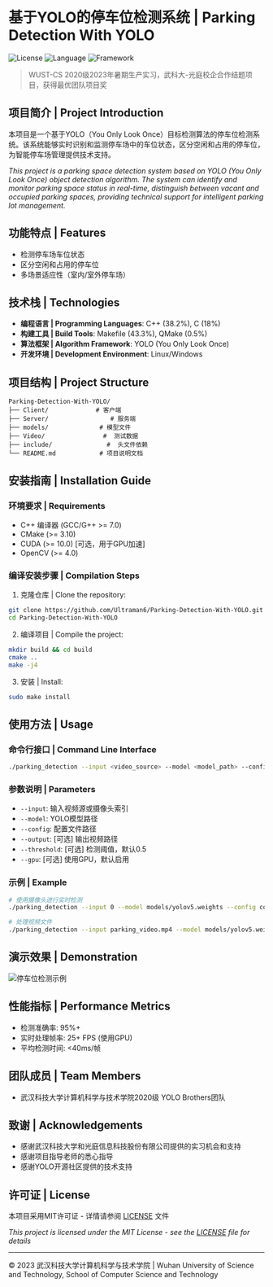 # 基于YOLO的停车位检测系统 | Parking Detection With YOLO

![License](https://img.shields.io/badge/license-MIT-blue.svg)
![Language](https://img.shields.io/badge/language-C%2B%2B-orange.svg)
![Framework](https://img.shields.io/badge/framework-YOLO-darkgreen.svg)

> WUST-CS 2020级2023年暑期生产实习，武科大-光庭校企合作结题项目，获得最优团队项目奖

## 项目简介 | Project Introduction

本项目是一个基于YOLO（You Only Look Once）目标检测算法的停车位检测系统。该系统能够实时识别和监测停车场中的车位状态，区分空闲和占用的停车位，为智能停车场管理提供技术支持。

*This project is a parking space detection system based on YOLO (You Only Look Once) object detection algorithm. The system can identify and monitor parking space status in real-time, distinguish between vacant and occupied parking spaces, providing technical support for intelligent parking lot management.*

## 功能特点 | Features

- 检测停车场车位状态
- 区分空闲和占用的停车位
- 多场景适应性（室内/室外停车场）

## 技术栈 | Technologies

- **编程语言 | Programming Languages**: C++ (38.2%), C (18%)
- **构建工具 | Build Tools**: Makefile (43.3%), QMake (0.5%)
- **算法框架 | Algorithm Framework**: YOLO (You Only Look Once)
- **开发环境 | Development Environment**: Linux/Windows

## 项目结构 | Project Structure

```
Parking-Detection-With-YOLO/
├── Client/             # 客户端
├── Server/                 # 服务端
├── models/              # 模型文件
├── Video/                #  测试数据
├── include/               #  头文件依赖
└── README.md            # 项目说明文档
```

## 安装指南 | Installation Guide

### 环境要求 | Requirements

- C++ 编译器 (GCC/G++ >= 7.0)
- CMake (>= 3.10)
- CUDA (>= 10.0) [可选，用于GPU加速]
- OpenCV (>= 4.0)

### 编译安装步骤 | Compilation Steps

1. 克隆仓库 | Clone the repository:
```bash
git clone https://github.com/Ultraman6/Parking-Detection-With-YOLO.git
cd Parking-Detection-With-YOLO
```

2. 编译项目 | Compile the project:
```bash
mkdir build && cd build
cmake ..
make -j4
```

3. 安装 | Install:
```bash
sudo make install
```

## 使用方法 | Usage

### 命令行接口 | Command Line Interface

```bash
./parking_detection --input <video_source> --model <model_path> --config <config_path>
```

### 参数说明 | Parameters

- `--input`: 输入视频源或摄像头索引
- `--model`: YOLO模型路径
- `--config`: 配置文件路径
- `--output`: [可选] 输出视频路径
- `--threshold`: [可选] 检测阈值，默认0.5
- `--gpu`: [可选] 使用GPU，默认启用

### 示例 | Example

```bash
# 使用摄像头进行实时检测
./parking_detection --input 0 --model models/yolov5.weights --config config/parking.cfg

# 处理视频文件
./parking_detection --input parking_video.mp4 --model models/yolov5.weights --config config/parking.cfg --output result.avi
```

## 演示效果 | Demonstration

![停车位检测示例](docs/images/demo.png)

## 性能指标 | Performance Metrics

- 检测准确率: 95%+
- 实时处理帧率: 25+ FPS (使用GPU)
- 平均检测时间: <40ms/帧

## 团队成员 | Team Members

- 武汉科技大学计算机科学与技术学院2020级 YOLO Brothers团队

## 致谢 | Acknowledgements

- 感谢武汉科技大学和光庭信息科技股份有限公司提供的实习机会和支持
- 感谢项目指导老师的悉心指导
- 感谢YOLO开源社区提供的技术支持

## 许可证 | License

本项目采用MIT许可证 - 详情请参阅 [LICENSE](LICENSE) 文件

*This project is licensed under the MIT License - see the [LICENSE](LICENSE) file for details*

---

© 2023 武汉科技大学计算机科学与技术学院 | Wuhan University of Science and Technology, School of Computer Science and Technology
